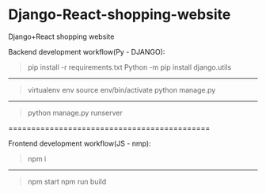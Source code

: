 # Django-React-shopping-website
Django+React shopping website


Backend development workflow(Py - DJANGO):

> pip install -r requirements.txt
> Python -m pip install django.utils
---
> virtualenv env
> source env/bin/activate
> python manage.py
---
> python manage.py runserver

============================================

Frontend development workflow(JS - nmp):

> npm i
---
> npm start
> npm run build
